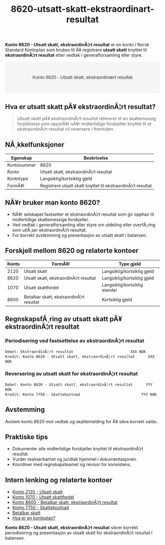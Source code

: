 ﻿---
title: "8620-utsatt-skatt-ekstraordinart-resultat"
meta_title: "8620-utsatt-skatt-ekstraordinart-resultat"
meta_description: '**Konto 8620 - Utsatt skatt, ekstraordinÃ¦rt resultat** er en konto i Norsk Standard Kontoplan som brukes til Ã¥ registrere **utsatt skatt** knyttet til **ekstr...'
slug: 8620-utsatt-skatt-ekstraordinart-resultat
type: blog
layout: pages/single
---

**Konto 8620 - Utsatt skatt, ekstraordinÃ¦rt resultat** er en konto i Norsk Standard Kontoplan som brukes til Ã¥ registrere **utsatt skatt** knyttet til **ekstraordinÃ¦rt resultat** etter vedtak i generalforsamling eller styre.

![Illustrasjon av konto 8620 Utsatt skatt, ekstraordinÃ¦rt resultat](8620-utsatt-skatt-ekstraordinart-resultat-image.svg)

## Hva er utsatt skatt pÃ¥ ekstraordinÃ¦rt resultat?

> *Utsatt skatt pÃ¥ ekstraordinÃ¦rt resultat* refererer til en skattemessig forpliktelse som oppstÃ¥r nÃ¥r midlertidige forskjeller knyttet til et ekstraordinÃ¦rt resultat vil reversere i fremtiden.

## NÃ¸kkelfunksjoner

| Egenskap      | Beskrivelse                                                      |
|---------------|------------------------------------------------------------------|
| Kontonummer   | 8620                                                             |
| Konto         | Utsatt skatt, ekstraordinÃ¦rt resultat                            |
| Kontotype     | Langsiktig/kortsiktig gjeld                                      |
| FormÃ¥l        | Registrere utsatt skatt knyttet til ekstraordinÃ¦rt resultat      |

## NÃ¥r bruker man konto 8620?

* NÃ¥r selskapet fastsetter et ekstraordinÃ¦rt resultat som gir opphav til midlertidige skattemessige forskjeller.
* Ved vedtak i generalforsamling eller styre om utdeling eller overfÃ¸ring som utlÃ¸ser ekstraordinÃ¦rt resultat.
* For korrekt avstemming og presentasjon av utsatt skatt i balansen.

## Forskjell mellom 8620 og relaterte kontoer

| Konto | FormÃ¥l                                                      | Type gjeld                    |
|-------|-------------------------------------------------------------|-------------------------------|
| 2120  | Utsatt skatt                                                 | Langsiktig/kortsiktig gjeld   |
| 8620  | Utsatt skatt, ekstraordinÃ¦rt resultat                        | Langsiktig/kortsiktig gjeld   |
| 1070  | Utsatt skattfordel                                          | Langsiktig/kortsiktig eiendel |
| 8600  | Betalbar skatt, ekstraordinÃ¦rt resultat                     | Kortsiktig gjeld             |

## RegnskapsfÃ¸ring av utsatt skatt pÃ¥ ekstraordinÃ¦rt resultat

### Periodisering ved fastsettelse av ekstraordinÃ¦rt resultat

```plaintext
Debet: EkstraordinÃ¦rt resultat                          XXX NOK
Kredit: Konto 8620 - Utsatt skatt, ekstraordinÃ¦rt resultat      XXX NOK
```

### Reversering av utsatt skatt for ekstraordinÃ¦rt resultat

```plaintext
Debet: Konto 8620 - Utsatt skatt, ekstraordinÃ¦rt resultat      YYY NOK
Kredit: Konto 7750 - Skattekostnad                            YYY NOK
```

## Avstemming

Avstem konto 8620 mot vedtak og skattemelding for Ã¥ sikre korrekt saldo.

## Praktiske tips

* Dokumenter alle midlertidige forskjeller knyttet til ekstraordinÃ¦rt resultat.
* Vurder realiserbarhet og juridisk hjemmel i dokumentasjonen.
* Koordiner med regnskapsteamet og revisor for konsistens.

## Intern lenking og relaterte kontoer

* [Konto 2120 - Utsatt skatt](/blogs/kontoplan/2120-utsatt-skatt "Konto 2120 - Utsatt skatt")
* [Konto 1070 - Utsatt skattfordel](/blogs/kontoplan/1070-utsatt-skattfordel "Konto 1070 - Utsatt skattfordel")
* [Konto 8600 - Betalbar skatt, ekstraordinÃ¦rt resultat](/blogs/kontoplan/8600-betalbar-skatt-ekstraordinart-resultat "Konto 8600 - Betalbar skatt, ekstraordinÃ¦rt resultat")
* [Konto 7750 - Skattekostnad](/blogs/kontoplan/7750-skattekostnad "Konto 7750 - Skattekostnad")
* [Betalbar skatt](/blogs/regnskap/betalbar-skatt "Betalbar skatt â€“ Komplett guide til beregning og hÃ¥ndtering")
* [Hva er en kontoplan?](/blogs/regnskap/hva-er-kontoplan "Hva er en Kontoplan? Komplett Guide til Kontoplaner i Norsk Regnskap")

**Konto 8620 - Utsatt skatt, ekstraordinÃ¦rt resultat** sikrer korrekt periodisering og presentasjon av utsatt skatt for ekstraordinÃ¦rt resultat i balansen.

